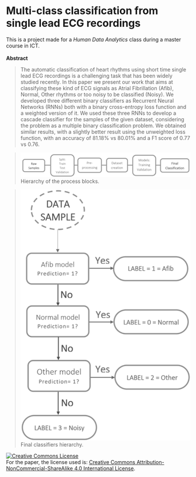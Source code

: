 # Multi-class classification from single lead ECG recordings
This is a project made for a *Human Data Analytics* class during a master course in ICT.
</br></br>
**Abstract**
>The automatic classification of heart rhythms using
short time single lead ECG recordings is a challenging task that
has been widely studied recently.
In this paper we present our work that aims at classifying these
kind of ECG signals as Atrial Fibrillation (Afib), Normal, Other
rhythms or too noisy to be classified (Noisy). We developed three
different binary classifiers as Recurrent Neural Networks (RNNs)
both with a binary cross-entropy loss function and a weighted
version of it. We used these three RNNs to develop a cascade
classifier for the samples of the given dataset, considering the
problem as a multiple binary classification problem.
We obtained similar results, with a slightly better result using
the unweighted loss function, with an accuracy of 81.18% vs
80.01% and a F1 score of 0.77 vs 0.76.


>![scheme-1](img/1.png)</br>
>Hierarchy of the process blocks. 

>![scheme-2](img/2.png)</br>
>Final classifiers hierarchy.












<a rel="license" href="http://creativecommons.org/licenses/by-nc-sa/4.0/"><img alt="Creative Commons License" style="border-width:0" src="https://i.creativecommons.org/l/by-nc-sa/4.0/88x31.png" /></a><br />For the paper, the license used is: <a rel="license" href="http://creativecommons.org/licenses/by-nc-sa/4.0/">Creative Commons Attribution-NonCommercial-ShareAlike 4.0 International License</a>.
